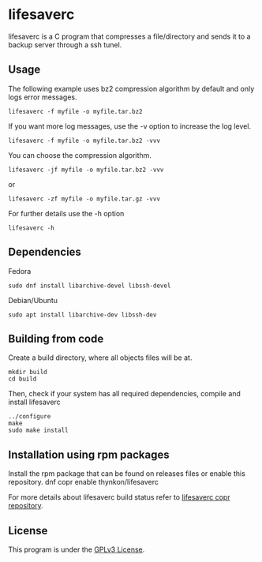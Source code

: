 # lifesaverc
lifesaverc is a C program that compresses a file/directory and sends it to a backup server through a ssh tunel.

## Usage
The following example uses bz2 compression algorithm by default and only logs error messages.

    lifesaverc -f myfile -o myfile.tar.bz2

If you want more log messages, use the -v option to increase the log level.

    lifesaverc -f myfile -o myfile.tar.bz2 -vvv

You can choose the compression algorithm.

    lifesaverc -jf myfile -o myfile.tar.bz2 -vvv

or

    lifesaverc -zf myfile -o myfile.tar.gz -vvv

For further details use the -h option

    lifesaverc -h

## Dependencies
Fedora

    sudo dnf install libarchive-devel libssh-devel

Debian/Ubuntu

    sudo apt install libarchive-dev libssh-dev

## Building from code
Create a build directory, where all objects files will be at.

    mkdir build
    cd build

Then, check if your system has all required dependencies, compile and install lifesaverc

    ../configure
    make
    sudo make install

## Installation using rpm packages
Install the rpm package that can be found on releases files or enable this repository.
    dnf copr enable thynkon/lifesaverc

For more details about lifesaverc build status refer to [lifesaverc copr repository](https://copr.fedorainfracloud.org/coprs/thynkon/lifesaverc).

## License
This program is under the [GPLv3 License](LICENSE).
